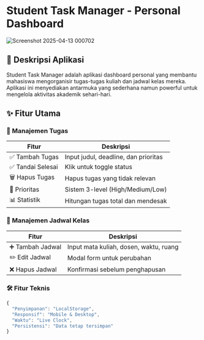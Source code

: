 # Student Task Manager - Personal Dashboard

![Screenshot 2025-04-13 000702](https://github.com/user-attachments/assets/6585330d-6edf-4e7f-a1b3-274ce428fb7a)

## 📝 Deskripsi Aplikasi

Student Task Manager adalah aplikasi dashboard personal yang membantu mahasiswa mengorganisir tugas-tugas kuliah dan jadwal kelas mereka. Aplikasi ini menyediakan antarmuka yang sederhana namun powerful untuk mengelola aktivitas akademik sehari-hari.

## ✨ Fitur Utama

### 🎯 Manajemen Tugas
| Fitur | Deskripsi |
|-------|-----------|
| ✅ Tambah Tugas | Input judul, deadline, dan prioritas |
| ✅ Tandai Selesai | Klik untuk toggle status |
| 🗑️ Hapus Tugas | Hapus tugas yang tidak relevan |
| 🚨 Prioritas | Sistem 3-level (High/Medium/Low) |
| 📊 Statistik | Hitungan tugas total dan mendesak |

### 🏫 Manajemen Jadwal Kelas
| Fitur | Deskripsi |
|-------|-----------|
| ➕ Tambah Jadwal | Input mata kuliah, dosen, waktu, ruang |
| ✏️ Edit Jadwal | Modal form untuk perubahan |
| ❌ Hapus Jadwal | Konfirmasi sebelum penghapusan |

### 🛠️ Fitur Teknis
```javascript
{
  "Penyimpanan": "LocalStorage",
  "Responsif": "Mobile & Desktop",
  "Waktu": "Live Clock",
  "Persistensi": "Data tetap tersimpan"
}
```
